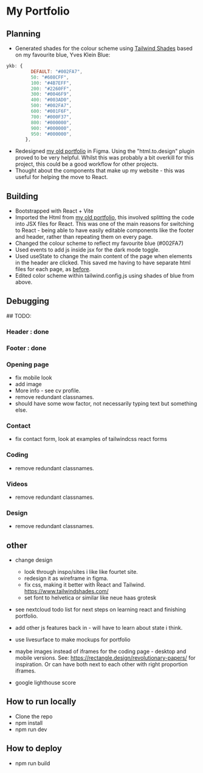 # My Portfolio

## Planning

- Generated shades for the colour scheme using [Tailwind Shades](https://www.tailwindshades.com/) based on my favourite blue, Yves Klein Blue:

```jsx
ykb: {
         DEFAULT: "#002FA7",
         50: "#608CFF",
         100: "#4B7EFF",
         200: "#2260FF",
         300: "#0046F9",
         400: "#003AD0",
         500: "#002FA7",
         600: "#001F6F",
         700: "#000F37",
         800: "#000000",
         900: "#000000",
         950: "#000000",
       },
```

- Redesigned [my old portfolio](https://github.com/jones58/portfolio) in Figma. Using the "html.to.design" plugin proved to be very helpful. Whilst this was probably a bit overkill for this project, this could be a good workflow for other projects.
- Thought about the components that make up my website - this was useful for helping the move to React.

## Building

- Bootstrapped with React + Vite
- Imported the Html from [my old portfolio](https://github.com/jones58/portfolio), this involved splitting the code into JSX files for React. This was one of the main reasons for switching to React - being able to have easily editable components like the footer and header, rather than repeating them on every page.
- Changed the colour scheme to reflect my favourite blue (#002FA7)
- Used events to add js inside jsx for the dark mode toggle.
- Used useState to change the main content of the page when elements in the header are clicked. This saved me having to have separate html files for each page, as [before](https://github.com/jones58/portfolio).
- Edited color scheme within tailwind.config.js using shades of blue from above.

## Debugging

## TODO:

### Header : done

### Footer : done

### Opening page

- fix mobile look
- add image
- More info - see cv profile.
- remove redundant classnames.
- should have some wow factor, not necessarily typing text but something else.

### Contact

- fix contact form, look at examples of tailwindcss react forms

### Coding

- remove redundant classnames.

### Videos

- remove redundant classnames.

### Design

- remove redundant classnames.

## other

- change design

  - look through inspo/sites i like like fourtet site.
  - redesign it as wireframe in figma.
  - fix css, making it better with React and Tailwind.
    https://www.tailwindshades.com/
  - set font to helvetica or similar like neue haas grotesk

- see nextcloud todo list for next steps on learning react and finishing portfolio.
- add other js features back in - will have to learn about state i think.
- use livesurface to make mockups for portfolio
- maybe images instead of iframes for the coding page - desktop and mobile versions. See: https://rectangle.design/revolutionary-papers/ for inspiration. Or can have both next to each other with right proportion iframes.
- google lighthouse score

## How to run locally

- Clone the repo
- npm install
- npm run dev

## How to deploy

- npm run build

